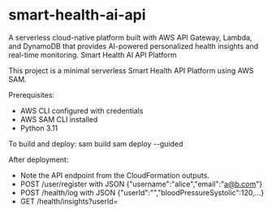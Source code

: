 # smart-health-ai-api
A serverless cloud-native platform built with AWS API Gateway, Lambda, and DynamoDB that provides AI-powered personalized health insights and real-time monitoring.
Smart Health AI API Platform

This project is a minimal serverless Smart Health API Platform using AWS SAM.

Prerequisites:
- AWS CLI configured with credentials
- AWS SAM CLI installed
- Python 3.11

To build and deploy:
sam build
sam deploy --guided

After deployment:
- Note the API endpoint from the CloudFormation outputs.
- POST /user/register with JSON {"username":"alice","email":"a@b.com"}
- POST /health/log with JSON {"userId":"<id>","bloodPressureSystolic":120,...}
- GET /health/insights?userId=<id>
